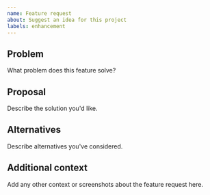 ```yaml
---
name: Feature request
about: Suggest an idea for this project
labels: enhancement
---
```


## Problem

What problem does this feature solve?

## Proposal

Describe the solution you'd like.

## Alternatives

Describe alternatives you've considered.

## Additional context

Add any other context or screenshots about the feature request here.
